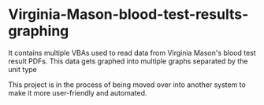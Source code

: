 # Virginia-Mason-blood-test-results-graphing
It contains multiple VBAs used to read data from Virginia Mason's blood test result PDFs. This data gets graphed into multiple graphs separated by the unit type

This project is in the process of being moved over into another system to make it more user-friendly and automated. 

